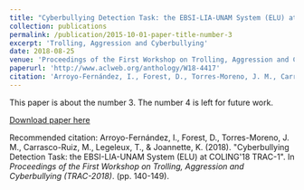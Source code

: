 ```yaml
---
title: "Cyberbullying Detection Task: the EBSI-LIA-UNAM System (ELU) at COLING'18 TRAC-1"
collection: publications
permalink: /publication/2015-10-01-paper-title-number-3
excerpt: 'Trolling, Aggression and Cyberbullying'
date: 2018-08-25
venue: 'Proceedings of the First Workshop on Trolling, Aggression and Cyberbullying (TRAC-2018)'
paperurl: 'http://www.aclweb.org/anthology/W18-4417'
citation: 'Arroyo-Fernández, I., Forest, D., Torres-Moreno, J. M., Carrasco-Ruiz, M., Legeleux, T., & Joannette, K. (2018). &quot;Cyberbullying Detection Task: the EBSI-LIA-UNAM System (ELU) at COLING'18 TRAC-1.&quot; <i>Proceedings of the First Workshop on Trolling, Aggression and Cyberbullying (TRAC-2018)</i>. (pp. 140-149).'
---
```

This paper is about the number 3. The number 4 is left for future work.

[Download paper here](http://www.aclweb.org/anthology/W18-4417)

Recommended citation: Arroyo-Fernández, I., Forest, D., Torres-Moreno, J. M., Carrasco-Ruiz, M., Legeleux, T., & Joannette, K. (2018). "Cyberbullying Detection Task: the EBSI-LIA-UNAM System (ELU) at COLING'18 TRAC-1". In <i>Proceedings of the First Workshop on Trolling, Aggression and Cyberbullying (TRAC-2018)</i>. (pp. 140-149).
